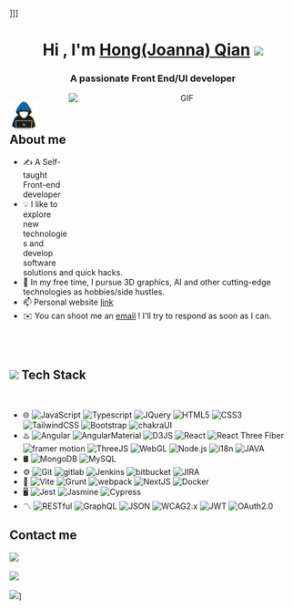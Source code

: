 ]]]
<h1 align="center"><b>Hi , I'm <a href="https://100rabhcsmc.github.io/Me.io/" target="blank">Hong(Joanna) Qian</a> </b><img src="https://media.giphy.com/media/hvRJCLFzcasrR4ia7z/giphy.gif" width="35"></h1>
<h3 align="center">A passionate Front End/UI developer</h3>

<a target="_blank" align="center">
  <img align="right" top="500" height="300" width="400" alt="GIF" src="https://media.giphy.com/media/SWoSkN6DxTszqIKEqv/giphy.gif">
</a>

## <picture><img src = "https://github.com/0xAbdulKhalid/0xAbdulKhalid/raw/main/assets/mdImages/about_me.gif" width = 50px></picture> **About me**

- ✍️ A Self-taught Front-end developer
- 💡 I like to explore new technologies and develop software solutions and quick hacks.
- 🌱 In my free time, I pursue 3D graphics, AI and other cutting-edge technologies as hobbies/side hustles.
- 📫 Personal website [link](https://my-portofolio-visualization.vercel.app/)
- ✉️ You can shoot me an <a href="mailto:honggzb@gmail.com" target="_blank">email</a> ! I'll try to respond as soon as I can.

<br><br>

## <img src="https://media2.giphy.com/media/QssGEmpkyEOhBCb7e1/giphy.gif?cid=ecf05e47a0n3gi1bfqntqmob8g9aid1oyj2wr3ds3mg700bl&rid=giphy.gif" width ="25"><b> Tech Stack</b>
<br>

- 🌐 ![JavaScript](https://img.shields.io/badge/-JavaScript-black?style=flat&logo=javascript)
![Typescript](https://img.shields.io/badge/-TypeScript-white?style=flat&logo=typescrip)
![JQuery](https://img.shields.io/badge/-JQuery-blue?style=flat&logo=jquery)
![HTML5](https://img.shields.io/badge/-HTML5-E34F26?style=flat&logo=html5&logoColor=white)
![CSS3](https://img.shields.io/badge/-CSS3-1572B6?style=flat&logo=css3)
![TailwindCSS](https://img.shields.io/badge/-TailwindCSS-blue?style=flat&logo=TailwindCSS)
![Bootstrap](https://img.shields.io/badge/-Bootstrap-563D7C?style=flat&logo=bootstrap)
![chakraUI](https://img.shields.io/badge/-chakraUI-02ad9c?style=flat&logo=chakraUI)
- ♨️ ![Angular](https://img.shields.io/badge/-Angular-red?style=flat&logo=angular)
![AngularMaterial](https://img.shields.io/badge/-Angular%20Material-blue?style=flat&logo=AngularMaterial)
![D3JS](https://img.shields.io/badge/-D3JS-FCA121?style=flat&logo=D3JS)
![React](https://img.shields.io/badge/-React-black?style=flat&logo=react)
![React Three Fiber](https://img.shields.io/badge/-React%20Three%20Fiber-gray?style=flat&logo=react-three%2Ffiber)
![framer motion](https://img.shields.io/badge/-framer%20motion-yellow?style=flat&logo=framer%20motion)
![ThreeJS](https://img.shields.io/badge/-ThreeJS-blue?style=flat&logo=Threejs)
![WebGL](https://img.shields.io/badge/-WebGL-red?logo=WebGL)
![Node.js](https://img.shields.io/badge/-Node.js-green?style=flat&logo=Node.js)
![i18n](https://img.shields.io/badge/-i18n-fc6767?style=flat&logo=i18n)
![JAVA](https://img.shields.io/badge/-JAVA-white?style=flat&logo=JAVA)
- 🛢 ![MongoDB](https://img.shields.io/badge/-MongoDB-FCA121?style=flat&logo=mongodb)
![MySQL](https://img.shields.io/badge/MySQL-rgb(173%2C%20216%2C%20243)?logo=MySQL)
- ⚙️ ![Git](https://img.shields.io/badge/-Git-black?style=flat&logo=git)
![gitlab](https://img.shields.io/badge/gitlab-white?logo=gitlab)
![Jenkins](https://img.shields.io/badge/-Jenkins-white?style=flat&logo=Jenkins)
![bitbucket](https://img.shields.io/badge/-bitbucket-blue?style=flat&logo=bitbucket)
![JIRA](https://img.shields.io/badge/-JIRA-blue?style=flat&logo=JIRA)
- 🔧 ![Vite](https://img.shields.io/badge/-Vite-56ccf2?style=flat&logo=Vite)
![Grunt](https://img.shields.io/badge/Grunt-yellow?style=flat&logo=Grunt)
![webpack](https://img.shields.io/badge/webpack-white?style=flat&logo=webpack)
![NextJS](https://img.shields.io/badge/-NextJS-black?style=flat&logo=nextj)
![Docker](https://img.shields.io/badge/-Docker-black?style=flat&logo=docker)
- 🖥 ![Jest](https://img.shields.io/badge/-Jest-green?style=flat&logo=Jest)
![Jasmine](https://img.shields.io/badge/-Jasmine-gray?style=flat&logo=Jasmine)
![Cypress](https://img.shields.io/badge/-Cypress-11998e?style=flat&logo=Cypress)
- 〽️ ![RESTful](https://img.shields.io/badge/-RESTful-2f80ed?style=flat&logo=RESTful)
![GraphQL](https://img.shields.io/badge/-GraphQL-ec008c?style=flat&logo=GraphQL)
![JSON](https://img.shields.io/badge/-json-02569B?style=flat&logo=json)
![WCAG2.x](https://img.shields.io/badge/-WCAG2.x%20-bf61ff?style=flat&logo=WCAG%202.x)
![JWT](https://img.shields.io/badge/JWT-black?logo=JWT)
![OAuth2.0](https://img.shields.io/badge/OAuth2.0-rgb(171%2C%20179%2C%20255)?logo=OAuth)



## Contact me

<a href="https://twitter.com/honggzb" target="_blank"><img src="https://img.shields.io/badge/twitter-%20skyblue?style=flat&logo=twitter" />

<a href="https://github.com/honggzb" target="_blank"><img src="https://img.shields.io/badge/github-%20black?style=flat&logo=github" />

<a href="mailto:honggzb@gmail.com" target="_blank"><img src="https://img.shields.io/badge/gmail-rgb(241%2C%20131%2C%20131)?style=flat&logo=gmail" />]
  
